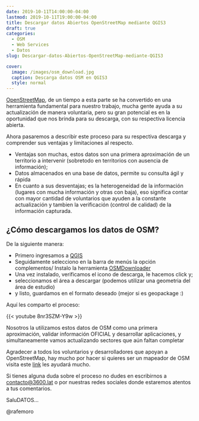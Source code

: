 ```yaml
---
date: 2019-10-11T14:00:00-04:00
lastmod: 2019-10-11T19:00:00-04:00
title: Descargar datos Abiertos OpenStreetMap mediante QGIS3
draft: true
categories:
  - OSM
  - Web Services
  - Datos
slug: Descargar-datos-Abiertos-OpenStreetMap-mediante-QGIS3

cover:
  image: /images/osm_download.jpg
  caption: Descarga datos OSM en QGIS3
  style: normal
---
```


[OpenStreetMap](https://www.openstreetmap.org/#map=14/-16.5297/-68.1108), de un tiempo a esta parte se ha convertido en una herramienta fundamental para nuestro trabajo, mucha gente ayuda a su actualización de manera voluntaria, pero su gran potencial
es en la oportunidad que nos brinda para su descarga, con su respectiva licencia abierta.

Ahora pasaremos a describir este proceso para su respectiva descarga y comprender sus ventajas y limitaciones al respecto.

- Ventajas son muchas, estos datos son una primera aproximación de un territorio a intervenir (sobretodo en territorios con ausencia de información);
- Datos almacenados en una base de datos, permite su consulta ágil y rápida
- En cuanto a sus desventajas; es la heterogeneidad de la información (lugares con mucha información y otras con baja), eso significa contar con mayor cantidad de voluntarios que ayuden a la constante actualización y tambien la verificación (control de calidad) de la información capturada.

## ¿Cómo descargamos los datos de OSM?

De la siguiente manera:

- Primero ingresamos a [QGIS](https://www.qgis.org/es/site/) 
- Seguidamente selecciono en la barra de menús la opción complementos/ Instalo la herramienta [OSMDownloader](https://github.com/lcoandrade/OSMDownloader)
- Una vez instalado, verificamos el icono de descarga, le hacemos click y; 
- seleccionamos el área a descargar (podemos utilizar una geometria del área de estudio)
- y listo, guardamos en el formato deseado (mejor si es geopackage :)


Aquí les comparto el proceso:

{{< youtube 8nr3SZM-Y9w >}}


Nosotros la utilizamos estos datos de OSM como una primera aproximación, validar información OFICIAL y desarrollar aplicaciones, y simultaneamente vamos actualizando sectores que aún faltan completar

Agradecer a todos los voluntarios y desarrolladores que apoyan a OpenStreetMap, hay mucho por hacer si quieres ser un mapeador de OSM visita este [link](https://learnosm.org/es/) les ayudará mucho.

Si tienes alguna duda sobre el proceso no dudes en escribirnos a contacto@3600.lat o por nuestras redes sociales donde estaremos atentos a tus comentarios.

SaluDATOS…

@rafemoro


